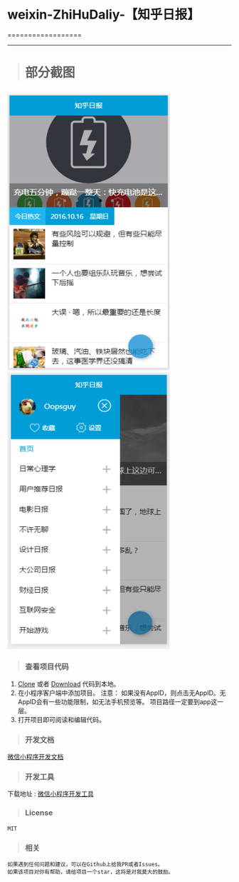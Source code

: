 # weixin-ZhiHuDaliy-【知乎日报】
==================

------
># 部分截图
<img src="https://github.com/kongdefu/weixin-ZhiHuDaliy/raw/master/resources/2-2.png" width="365" height="619"/> <img src="https://github.com/kongdefu/weixin-ZhiHuDaliy/raw/master/resources/2-3.png" width="365" height="619"/> 
------


>### 查看项目代码

1. [Clone](https://github.com/kongdefu/weixin-ZhiHuDaliy.git) 或者 [Download](https://github.com/kongdefu/weixin-ZhiHuDaliy.git) 代码到本地。
2. 在小程序客户端中添加项目。
    注意：
    	如果没有AppID，则点击无AppID。无AppID会有一些功能限制，如无法手机预览等。
        项目路径一定要到app这一层。
3. 打开项目即可阅读和编辑代码。


>### 开发文档 

[微信小程序开发文档](https://mp.weixin.qq.com/debug/wxadoc/dev/)

>### 开发工具 

下载地址 : [微信小程序开发工具](https://mp.weixin.qq.com/debug/wxadoc/dev/devtools/download.html)

>### License

	MIT

>### 相关

    如果遇到任何问题和建议，可以在Github上给我PR或者Issues。
    如果该项目对你有帮助，请给项目一个star，这将是对我莫大的鼓励。

